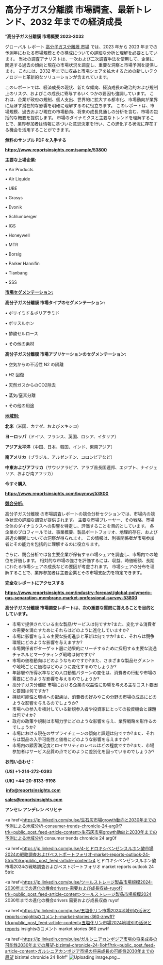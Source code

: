 # 高分子ガス分離膜 市場調査、最新トレンド、2032 年までの経済成長

"<strong>高分子ガス分離膜 市場概要 2023-2032</strong>

グローバル レポート <a href=https://www.reportsinsights.com/sample/53800>高分子ガス分離膜 市場</a> では、2023 年から 2023 年までの予測年にわたる市場規模とその構成についての詳細な分析と理解を必要としています。 当社の調査アナリストは、一次および二次調査手法を使用して、企業に関連する過去の傾向と現在の市場状況を調査し、重要な洞察と市場予測を提供します。 これには、2032 年までに収益と市場シェアを拡大​​するための新しいテクノロジーと革新的なソリューションが含まれています。

このレポートでは、経済成長の現状、新たな傾向、経済成長の政治的および規制上のリスク、およびこの成長に寄与するいくつかの要因も強調しています。 これは、企業が政府の規制、個人支出、世界的に拡大する都市化、市場動向が業界に及ぼす潜在的な影響を明確に理解するのに役立ちます。 このレポートは、市場規模、過去および現在の市場動向、将来の成長見通しの分析を含む、市場の包括的な概要を提供します。 市場のダイナミクスと主要なトレンドを理解することで、業界参加者は情報に基づいた意思決定を行い、この進化する状況に存在する機会を活用することができます。

<strong><b>無料のサンプル PDF を入手する</b></strong>

<a href=https://www.reportsinsights.com/sample/53800><strong><u>https://www.reportsinsights.com/sample/53800</u></strong></a>

<strong>主要な上場企業:</strong>

• Air Products

• Air Liquide

• UBE

• Grasys

• Evonik

• Schlumberger

• IGS

• Honeywell

• MTR

• Borsig

• Parker Hannifin

• Tianbang

• SSS

<strong><u>市場セグメンテーション</u></strong><strong><u>:</u></strong>

<strong>高分子ガス分離膜 市場タイプのセグメンテーション:</strong>

• ポリイミド＆ポリアラミド

• ポリスルホン

• 酢酸セルロース

• その他の素材

<strong>高分子ガス分離膜 市場アプリケーションのセグメンテーション:</strong>

• 空気からの不活性 N2 の隔離

• H2 回復

• 天然ガスからのCO2除去

• 蒸気/窒素分離

• その他の用途

<strong><u>地域別</u></strong><strong><u>:</u></strong>

<strong>北米</strong>（米国、カナダ、およびメキシコ）

<strong>ヨーロッパ</strong>（ドイツ、フランス、英国、ロシア、イタリア）

<strong>アジア太平洋</strong>（中国、日本、韓国、インド、東南アジア）

<strong>南アメリカ</strong>（ブラジル、アルゼンチン、コロンビアなど）

<strong>中東およびアフリカ</strong>（サウジアラビア、アラブ首長国連邦、エジプト、ナイジェリア、および南アフリカ）

<strong>今すぐ購入</strong>

<a href=https://www.reportsinsights.com/buynow/53800><strong><u>https://www.reportsinsights.com/buynow/53800</u></strong></a>

<strong><u>競合分析:</u></strong>

高分子ガス分離膜 の市場調査レポートの競合分析セクションでは、市場内の競争状況の詳細な調査が提供されます。 主要な市場プレーヤー、その戦略、市場全体のダイナミクスへの影響を特定し、評価することを目的としています。 各企業のプロフィールでは、事業概要、製品ポートフォリオ、地理的存在、および最近の展開についての洞察が得られます。 この情報は、利害関係者が市場参加者とその能力を包括的に理解するのに役立ちます。

さらに、競合分析では各主要企業が保有する市場シェアを調査し、市場内での地位を評価します。 相対的な市場の強さを評価するには、収益、時価総額、長期にわたる市場シェアの成長などの要因が考慮されます。 市場シェアの分布を理解することで、業界参加者は主要企業とその市場支配力を特定できます。

<strong>完全なレポートにアクセスする</strong>

<a href=https://www.reportsinsights.com/industry-forecast/global-polymeric-gas-separation-membrane-market-professional-survey-53800><strong><u><b>https://www.reportsinsights.com/industry-forecast/global-polymeric-gas-separation-membrane-market-professional-survey-53800</b></u></strong></a>

<strong><b>高分子ガス分離膜 市場調査レポートは、次の重要な質問に答えることを目的としています。</b></strong>
<ul>
  <li>市場で提供されている主な製品/サービスは何ですか?また、変化する消費者の需要を満たすためにそれらはどのように進化していますか?</li>
  <li>市場に影響を与える主要な技術進歩と革新は何ですか?また、それらは競争環境にどのような影響を与えますか?</li>
  <li>市場関係者がターゲット層に効果的にリーチするために採用する主要な流通チャネルとマーケティング戦略は何ですか?</li>
  <li>市場の価格動向はどのようなものですか?また、さまざまな製品セグメントや地域ごとに価格はどのように変化するのでしょうか?</li>
  <li>年齢層や所得水準などの人口動態パターンの変化は、消費者の行動や市場の需要にどのような影響を与えるのでしょうか?</li>
  <li>高分子ガス分離膜 市場における企業の収益性に影響を与える主なコスト要因と要因は何ですか?</li>
  <li>持続可能性と環境への配慮は、消費者の好みやこの分野の市場の成長にどのような影響を与えるのでしょうか?</li>
  <li>市場への参入を検討している新規参入者や投資家にとっての投資機会と課題は何ですか?</li>
  <li>政府の政策や規制は市場力学にどのような影響を与え、業界戦略を形作るのでしょうか?</li>
  <li>市場における現在のサプライチェーンの傾向と課題は何ですか?また、それらは製品の入手可能性と価格にどのような影響を与えますか?</li>
  <li>市場内の顧客満足度とロイヤリティのレベルはどの程度ですか?また、市場参加者はサービス品質の点でどのように差別化を図っているのでしょうか?</li>
</ul>
<strong>お問い合わせ：</strong>

<strong>(US) +1-214-272-0393</strong>

<strong>(UK) +44-20-8133-9198</strong>

<strong> </strong><a href=info@reportsinsights.com><strong><u>info@reportsinsights.com</u></strong></a>

<a href=sales@reportsinsights.com><strong><u>sales@reportsinsights.com</u></strong></a>

<strong>アンセレ アンデレン ベリヒテ</strong>

<a href=https://jp.linkedin.com/pulse/生石灰市場growth動向と2030年までの予測による地域分析-consumer-trends-chronicle-24-arg0f?trk=public_post_feed-article-content>生石灰市場growth動向と2030年までの予測による地域分析 consumer trends chronicle 24 arg0f</a>

<a href=https://jp.linkedin.com/pulse/4-ヒドロキシベンゼンスルホン酸市場2024の戦略調査およびベストポートフォリオ-market-reports-outlook-24-5tric?trk=public_post_feed-article-content>4 ヒドロキシベンゼンスルホン酸市場2024の戦略調査およびベストポートフォリオ market reports outlook 24 5tric</a>

<a href=https://jp.linkedin.com/pulse/ツールストレージ製品市場規模2024-2030年までの進化の機会drivers-需要および成長収益-ruyof?trk=public_post_feed-article-content>ツールストレージ製品市場規模2024 2030年までの進化の機会drivers 需要および成長収益 ruyof</a>

<a href=https://jp.linkedin.com/pulse/五塩化リン市場2024地域別の活況とreports-insightsのコメント-market-stories-360-znwff?trk=public_post_feed-article-content>五塩化リン市場2024地域別の活況とreports insightsのコメント market stories 360 znwff</a>

<a href=https://jp.linkedin.com/pulse/ガルシニアカンボジア市場の将来成長の可能性2030年までの展望-bizintel-chronicle-24-1lohf?trk=public_post_feed-article-content>ガルシニアカンボジア市場の将来成長の可能性2030年までの展望 bizintel chronicle 24 1lohf</a>"
![Uploading image.png…]()
